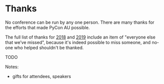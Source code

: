 # Thanks

No conference can be run by any one person. There are many thanks for the efforts that made PyCon AU possible. 

The full list of thanks for [2018](https://2018.pycon-au.org/news/pyconau-2018-over/) and [2019](https://2019.pycon-au.org/news/pycon-au-over/) include an item of "everyone else that we’ve missed", because it's indeed possible to miss someone, and no-one who helped shouldn't be thanked. 

TODO

Notes: 

 * gifts for attendees, speakers

